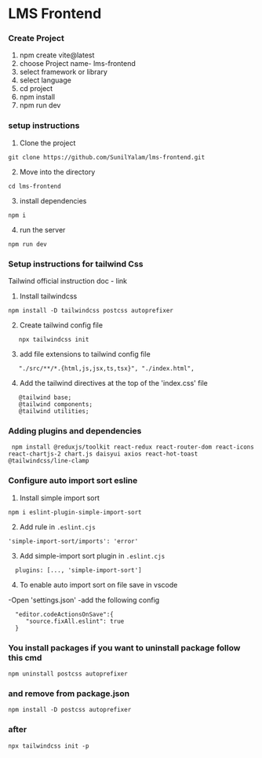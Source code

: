 # LMS Frontend

### Create Project 

1. npm create vite@latest
2. choose Project name- lms-frontend
3. select framework or library
4. select language 
5. cd project
6. npm install
7. npm run dev

### setup instructions

1. Clone the project
```
git clone https://github.com/SunilYalam/lms-frontend.git
```

2. Move into the directory
```
cd lms-frontend
```
3. install dependencies
```
npm i
```
4. run the server
```
npm run dev
```

### Setup instructions for tailwind Css

Tailwind official instruction doc - link

1. Install tailwindcss
```
npm install -D tailwindcss postcss autoprefixer
```
2. Create tailwind config file
```
   npx tailwindcss init
```
3. add file extensions to tailwind config file
```
   "./src/**/*.{html,js,jsx,ts,tsx}", "./index.html",
   ```
4. Add the tailwind directives at the top of the 'index.css' file
```
   @tailwind base;
   @tailwind components;
   @tailwind utilities;
```

### Adding plugins and dependencies
```
 npm install @reduxjs/toolkit react-redux react-router-dom react-icons react-chartjs-2 chart.js daisyui axios react-hot-toast @tailwindcss/line-clamp
 ```
 ### Configure auto import sort esline

 1. Install simple import sort
 ```
 npm i eslint-plugin-simple-import-sort
 ```
 2. Add rule in `.eslint.cjs`
 ```
 'simple-import-sort/imports': 'error'
 ```
 3. Add simple-import sort plugin in `.eslint.cjs`
 ```
   plugins: [..., 'simple-import-sort']
   ```
 4. To enable auto import sort on file save in vscode

   -Open 'settings.json'
   -add the following config
 ```
   "editor.codeActionsOnSave":{
      "source.fixAll.eslint": true
   }
   ```

### You install packages if you want to uninstall package follow this cmd
```
npm uninstall postcss autoprefixer 
```
### and remove from package.json
```
npm install -D postcss autoprefixer
```
### after 
```
npx tailwindcss init -p
```